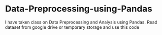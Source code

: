 # Data-Preprocessing-using-Pandas
I have taken class on Data Preprocessing and Analysis using Pandas.
Read dataset from google drive or temporary storage and use this code
